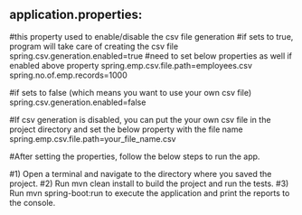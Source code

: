 application.properties:
-----------------------
#this property used to enable/disable the csv file generation
#if sets to true, program will take care of creating the csv file
spring.csv.generation.enabled=true
#need to set below properties as well if enabled above property
spring.emp.csv.file.path=employees.csv
spring.no.of.emp.records=1000

#if sets to false (which means you want to use your own csv file)
spring.csv.generation.enabled=false

#If csv generation is disabled, you can put the your own csv file in the project directory and set the below property with the file name
spring.emp.csv.file.path=your_file_name.csv

#After setting the properties, follow the below steps to run the app.

#1) Open a terminal and navigate to the directory where you saved the project.
#2) Run mvn clean install to build the project and run the tests.
#3) Run mvn spring-boot:run to execute the application and print the reports to the console.

